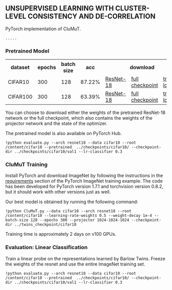 ## UNSUPERVISED LEARNING WITH CLUSTER-LEVEL CONSISTENCY AND DE-CORRELATION


PyTorch implementation of CluMuT.

```
.....
```

### Pretrained Model

<table>
  <tr>
    <th>dataset</th>
    <th>epochs</th>
    <th>batch size</th>
    <th>acc</th>
    <th colspan="4" >download</th>
  </tr>
  <tr>
    <td>CIFAR10</td>
    <td>300</td>
    <td>128</td>
    <td>87.22%</td>
    <td><a href=。。。>ResNet-18</a></td>
    <td><a href="。。。">full checkpoint</a></td>
    <td><a href="。。。">train logs</a></td>
    <td><a href="。。。"</a></td>
  </tr>
    <tr>
    <td>CIFAR100</td>
    <td>300</td>
    <td>128</td>
    <td>63.39%</td>
    <td><a href=。。。>ResNet-18</a></td>
    <td><a href="。。。">full checkpoint</a></td>
    <td><a href="。。。">train logs</a></td>
    <td><a href="。。。"</a></td>
  </tr>
</table>


You can choose to download either the weights of the pretrained ResNet-18 network or the full checkpoint, which also contains the weights of the projector network and the state of the optimizer. 

The pretrained model is also available on PyTorch Hub.

```
!python evaluate.py --arch resnet18 --data cifar10 --root /content/cifar10 --pretrained  ../checkpoints/cifar10/ --checkpoint-dir ../checkpoints/cifar10/val1 --lr-classifier 0.3
```

### CluMuT Training

Install PyTorch and download ImageNet by following the instructions in the [requirements](https://github.com/pytorch/examples/tree/master/imagenet#requirements) section of the PyTorch ImageNet training example. The code has been developed for PyTorch version 1.7.1 and torchvision version 0.8.2, but it should work with other versions just as well. 

Our best model is obtained by running the following command:

```
!python CluMuT.py --data cifar10 --arch resnet18 --root /content/cifar10 --learning-rate-weights 0.5 --weight-decay 1e-4 --batch-size 128 --epochs 300 --projector 1024-1024-1024 --checkpoint-dir ../twins_checkpoint/cifar10
```

Training time is approximately 2 days on v100 GPUs.

### Evaluation: Linear Classification

Train a linear probe on the representations learned by Barlow Twins. Freeze the weights of the resnet and use the entire ImageNet training set.

```
!python evaluate.py --arch resnet18 --data cifar10 --root /content/cifar10 --pretrained  ../checkpoints/cifar10/ --checkpoint-dir ../checkpoints/cifar10/val1 --lr-classifier 0.3
```
